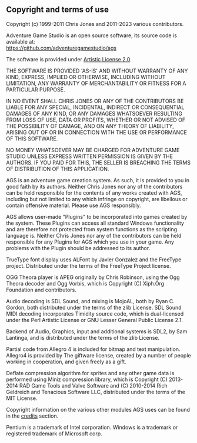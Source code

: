## Copyright and terms of use

Copyright (c) 1999-2011 Chris Jones and 2011-2023 various contributors.

Adventure Game Studio is an open source software, its source code is available at:<br>
https://github.com/adventuregamestudio/ags

The software is provided under
[Artistic License 2.0](https://opensource.org/licenses/artistic-license-2.0.php).

THE SOFTWARE IS PROVIDED 'AS-IS' AND WITHOUT WARRANTY OF ANY KIND,
EXPRESS, IMPLIED OR OTHERWISE, INCLUDING WITHOUT LIMITATION, ANY
WARRANTY OF MERCHANTABILITY OR FITNESS FOR A PARTICULAR PURPOSE.

IN NO EVENT SHALL CHRIS JONES OR ANY OF THE CONTRIBUTORS BE LIABLE FOR
ANY SPECIAL, INCIDENTAL, INDIRECT OR CONSEQUENTIAL DAMAGES OF ANY KIND,
OR ANY DAMAGES WHATSOEVER RESULTING FROM LOSS OF USE, DATA OR PROFITS,
WHETHER OR NOT ADVISED OF THE POSSIBILITY OF DAMAGE, AND ON ANY THEORY
OF LIABILITY, ARISING OUT OF OR IN CONNECTION WITH THE USE OR
PERFORMANCE OF THIS SOFTWARE.

NO MONEY WHATSOEVER MAY BE CHARGED FOR ADVENTURE GAME STUDIO UNLESS
EXPRESS WRITTEN PERMISSION IS GIVEN BY THE AUTHORS. IF YOU PAID FOR
THIS, THE SELLER IS BREACHING THE TERMS OF DISTRIBUTION OF THIS
APPLICATION.

AGS is an adventure game creation system. As such, it is provided to you
in good faith by its authors. Neither Chris Jones nor any of the
contributors can be held responsible for the contents of any works
created with AGS, including but not limited to any which infringe on
copyright, are libellous or contain offensive material. Please use AGS
responsibly.

AGS allows user-made "Plugins" to be incorporated into games created by
the system. These Plugins can access all standard Windows functionality
and are therefore not protected from system functions as the scripting
language is. Neither Chris Jones nor any of the contributors can be held
responsible for any Plugins for AGS which you use in your game. Any
problems with the Plugin should be addressed to its author.

TrueType font display uses ALFont by Javier Gonzalez and the FreeType
project. Distributed under the terms of the FreeType Project license.

OGG Theora player is APEG originally by Chris Robinson, using the Ogg Theora
decoder and Ogg Vorbis, which is Copyright (C) Xiph.Org Foundation and
contributors.

Audio decoding is SDL Sound, and mixing is MojoAL, both by Ryan C. Gordon,
both distributed under the terms of the zlib License. SDL Sound MIDI
decoding incorporates Timidity source code, which is dual-licensed under
the Perl Artistic License or GNU Lesser General Public License 2.1.

Backend of Audio, Graphics, input and additional systems is SDL2, by
Sam Lantinga, and is distributed under the terms of the zlib License.

Partial code from Allegro 4 is included for bitmap and text manipulation.
Allegro4 is provided by The giftware license, created by a number of people 
working in cooperation, and given freely as a gift.

Deflate compression algorithm for sprites and any other game data is performed
using Miniz compression library, which is Copyright (C) 2013-2014 RAD Game Tools
and Valve Software and (C) 2010-2014 Rich Geldreich and Tenacious Software LLC,
distributed under the terms of the MIT License.

Copyright information on the various other modules AGS uses can be found
in the [credits](Credits) section.

Pentium is a trademark of Intel corporation. Windows is a trademark or
registered trademark of Microsoft corp.
